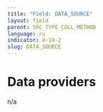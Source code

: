 ```yaml
---
title: "Field: DATA_SOURCE"
layout: field
parent: SRC_TYPE_COLL_METHOD
language: ru
indicator: 8-10-2
slug: DATA_SOURCE
---
```

# Data providers

n/a